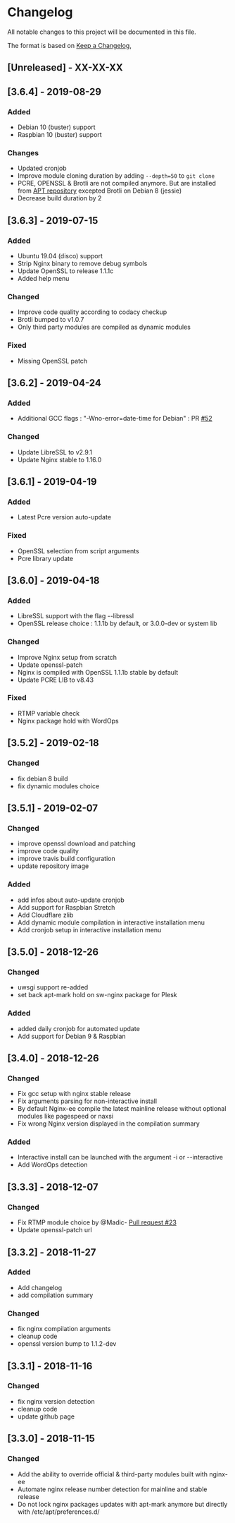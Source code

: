 # Changelog

All notable changes to this project will be documented in this file.

The format is based on [Keep a Changelog](https://keepachangelog.com/en/1.0.0/),

## [Unreleased] - XX-XX-XX

## [3.6.4] - 2019-08-29

### Added

- Debian 10 (buster) support
- Raspbian 10 (buster) support

### Changes

- Updated cronjob
- Improve module cloning duration by adding `--depth=50` to `git clone`
- PCRE, OPENSSL & Brotli are not compiled anymore. But are installed from [APT repository](https://build.opensuse.org/project/show/home:virtubox:nginx-ee) excepted Brotli on Debian 8 (jessie)
- Decrease build duration by 2

## [3.6.3] - 2019-07-15

### Added

- Ubuntu 19.04 (disco) support
- Strip Nginx binary to remove debug symbols
- Update OpenSSL to release 1.1.1c
- Added help menu

### Changed

- Improve code quality according to codacy checkup
- Brotli bumped to v1.0.7
- Only third party modules are compiled as dynamic modules

### Fixed

- Missing OpenSSL patch

## [3.6.2] - 2019-04-24

### Added

- Additional GCC flags : "-Wno-error=date-time for Debian" : PR [#52](https://github.com/VirtuBox/nginx-ee/pull/52)

### Changed

- Update LibreSSL to v2.9.1
- Update Nginx stable to 1.16.0

## [3.6.1] - 2019-04-19

### Added

- Latest Pcre version auto-update

### Fixed

- OpenSSL selection from script arguments
- Pcre library update

## [3.6.0] - 2019-04-18

### Added

- LibreSSL support with the flag --libressl
- OpenSSL release choice : 1.1.1b by default, or 3.0.0-dev or system lib

### Changed

- Improve Nginx setup from scratch
- Update openssl-patch
- Nginx is compiled with OpenSSL 1.1.1b stable by default
- Update PCRE LIB to v8.43

### Fixed

- RTMP variable check
- Nginx package hold with WordOps

## [3.5.2] - 2019-02-18

### Changed

- fix debian 8 build
- fix dynamic modules choice

## [3.5.1] - 2019-02-07

### Changed

- improve openssl download and patching
- improve code quality
- improve travis build configuration
- update repository image

### Added

- add infos about auto-update cronjob
- Add support for Raspbian Stretch
- Add Cloudflare zlib
- Add dynamic module compilation in interactive installation menu
- Add cronjob setup in interactive installation menu

## [3.5.0] - 2018-12-26

### Changed

- uwsgi support re-added
- set back apt-mark hold on sw-nginx package for Plesk

### Added

- added daily cronjob for automated update
- Add support for Debian 9 & Raspbian

## [3.4.0] - 2018-12-26

### Changed

- Fix gcc setup with nginx stable release
- Fix arguments parsing for non-interactive install
- By default Nginx-ee compile the latest mainline release without optional modules like pagespeed or naxsi
- Fix wrong Nginx version displayed in the compilation summary

### Added

- Interactive install can be launched with the argument -i or --interactive
- Add WordOps detection

## [3.3.3] - 2018-12-07

### Changed

- Fix RTMP module choice by @Madic- [Pull request #23](https://github.com/VirtuBox/nginx-ee/pull/23)
- Update openssl-patch url

## [3.3.2] - 2018-11-27

### Added

- Add changelog
- add compilation summary

### Changed

- fix nginx compilation arguments
- cleanup code
- openssl version bump to 1.1.2-dev

## [3.3.1] - 2018-11-16

### Changed

- fix nginx version detection
- cleanup code
- update github page

## [3.3.0] - 2018-11-15

### Changed

- Add the ability to override official & third-party modules built with nginx-ee
- Automate nginx release number detection for mainline and stable release
- Do not lock nginx packages updates with apt-mark anymore but directly with /etc/apt/preferences.d/
